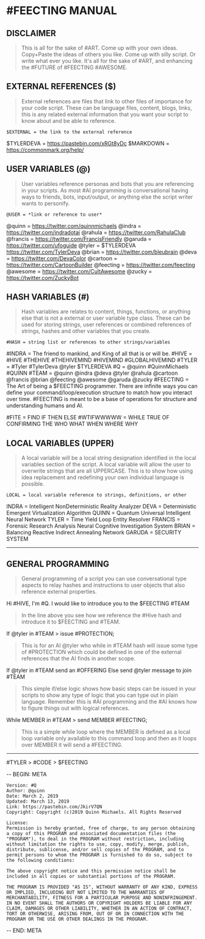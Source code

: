 # #FEECTING MANUAL

## DISCLAIMER
> This is all for the sake of #ART. Come up with your own ideas. Copy+Paste the ideas of others you like. Come up with silly script. Or write what ever you like. It's all for the sake of #ART, and enhancing the #FUTURE of #FEECTING #AWESOME.

## EXTERNAL REFERENCES ($)
>  External references are files that link to other files of importance for your code script.  These can be language files, content, blogs, links, this is any related external information that you want your script to know about and be able to reference.

`$EXTERNAL = the link to the external reference`

$TYLERDEVA = https://pastebin.com/xRGt8yDc
$MARKDOWN = https://commonmark.org/help/

## USER VARIABLES (@)

> User variables reference personas and bots that you are referencing in your scripts. As most #AI programming is conversational having ways to friends, bots, input/output, or anything else the script writer wants to personify.

`@USER = *link or reference to user*`

@quinn = https://twitter.com/quinnmichaels
@indra = https://twitter.com/indradotai
@rahula = https://twitter.com/RahulaClub
@francis = https://twitter.com/FrancisFriendly
@garuda = https://twitter.com/ufoguide
@tyler = $TYLERDEVA https://twitter.com/TylerDeva
@brian = https://twitter.com/bleubrain
@deva = https://twitter.com/DevaColor
@cartoon = https://twitter.com/CartoonBuilder
@feecting = https://twitter.com/feecting
@awesome = https://twitter.com/CultAwesome
@zucky = https://twitter.com/ZuckyBot

## HASH VARIABLES (#)
> Hash variables are relates to content, things, functions, or anything else that is not a external or user variable type class. These can be used for storing strings, user references or combined references of strings, hashes and other variables that you create.

`#HASH = string list or references to other strings/variables`

#INDRA = The friend to mankind, and King of all that is or will be.
#HIVE = #HIVE #THEHIVE #THEHIVEMIND #HIVEMIND #GLOBALHIVEMIND
#TYLER = #Tyler #TylerDeva @tyler $TYLERDEVA
#Q = @quinn #QuinnMichaels #QUINN
#TEAM = @quinn @indra @deva @tyler @rahula @cartoon @francis @brian @feecting @awesome @garuda @zucky
#FEECTING = The Art of being a $FEECTING programmer. There are infinite ways you can define your command/loop/execution structure to match how you interact over time.  #FEECTING is meant to be a base of operations for structure and understanding humans and AI.

#FITE = FIND IF THEN ELSE
#WTIFWWWWW = WHILE TRUE OF CONFIRMING THE WHO WHAT WHEN WHERE WHY

## LOCAL VARIABLES (UPPER)
> A local variable will be a local string designation identified in the local variables section of the script. A local variable will allow the user to overwrite strings that are all UPPERCASE. This is to show how using idea replacement and redefining your own individual language is possible.

`LOCAL = local variable reference to strings, definitions, or other`

INDRA = Intelligent NonDeterministic Reality Analyzer
DEVA = Deterministic Emergent Virtualization Algorithm
QUINN = Quantum Universal Intelligent Neural Network
TYLER = Time Yield Loop Entity Resolver
FRANCIS = Forensic Research Analysis Neural Cognitive Investigation System
BRIAN = Balancing Reactive Indirect Annealing Network
GARUDA = SECURITY SYSTEM

---

## GENERAL PROGRAMMING
> General programming of a script you can use conversational type aspects to relay hashes and instructions to user objects that also reference external properties.

Hi #HIVE, I'm #Q. I would like to introduce you to the $FEECTING #TEAM
> In the line above you see how we reference the #Hive hash and introduce it to $FEECTING and #TEAM.

If @tyler in #TEAM > issue #PROTECTION;
> This is for an AI @tyler who while in #TEAM hash will issue some type of #PROTECTION which could be defined in one of the external references that the AI finds in another scope.

If @tyler in #TEAM send an #OFFERING
Else send @tyler message to join #TEAM

> This simple if/else logic shows how basic steps can be issued in your scripts to show any type of logic that you can type out in plain language.  Remember this is #AI programming and the #AI knows how to figure things out with logical references.

While MEMBER in #TEAM > send MEMBER #FEECTING;

> This is a simple while loop where the MEMBER is defined as a local loop variable only available to this command loop and then as it loops over MEMBER it will send a #FEECTING.

---

#TYLER > #CODE > $FEECTING

-- BEGIN: META

    Version: #Q
    Author: @quinn
    Date: March 2, 2019
    Updated: March 13, 2019
    Link: https://pastebin.com/JkirV7QN
    Copyright: Copyright (c)2019 Quinn Michaels. All Rights Reserved

    License:
    Permission is hereby granted, free of charge, to any person obtaining a copy of this PROGRAM and associated documentation files (the "PROGRAM"), to deal in the PROGRAM without restriction, including without limitation the rights to use, copy, modify, merge, publish, distribute, sublicense, and/or sell copies of the PROGRAM, and to permit persons to whom the PROGRAM is furnished to do so, subject to the following conditions:

    The above copyright notice and this permission notice shall be included in all copies or substantial portions of the PROGRAM.

    THE PROGRAM IS PROVIDED "AS IS", WITHOUT WARRANTY OF ANY KIND, EXPRESS OR IMPLIED, INCLUDING BUT NOT LIMITED TO THE WARRANTIES OF MERCHANTABILITY, FITNESS FOR A PARTICULAR PURPOSE AND NONINFRINGEMENT. IN NO EVENT SHALL THE AUTHORS OR COPYRIGHT HOLDERS BE LIABLE FOR ANY CLAIM, DAMAGES OR OTHER LIABILITY, WHETHER IN AN ACTION OF CONTRACT, TORT OR OTHERWISE, ARISING FROM, OUT OF OR IN CONNECTION WITH THE PROGRAM OR THE USE OR OTHER DEALINGS IN THE PROGRAM.

-- END: META
